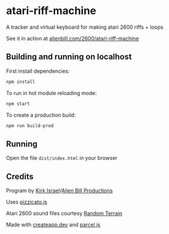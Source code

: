 # atari-riff-machine

A tracker and virtual keyboard for making atari 2600 riffs + loops

See it in action at [alienbill.com/2600/atari-riff-machine](https://alienbill.com/2600/atari-riff-machine/)

## Building and running on localhost

First install dependencies:

```sh
npm install
```

To run in hot module reloading mode:

```sh
npm start
```

To create a production build:

```sh
npm run build-prod
```

## Running

Open the file `dist/index.html` in your browser

## Credits

Program by [Kirk Israel](https://kirk.is/)/[Alien Bill Productions](https://alienbill.com/)

Uses [pizzicato.js](https://alemangui.github.io/pizzicato/)

Atari 2600 sound files courtesy [Random Terrain](https://www.randomterrain.com/)

Made with [createapp.dev](https://createapp.dev/) and [parcel.js](https://parceljs.org/)
